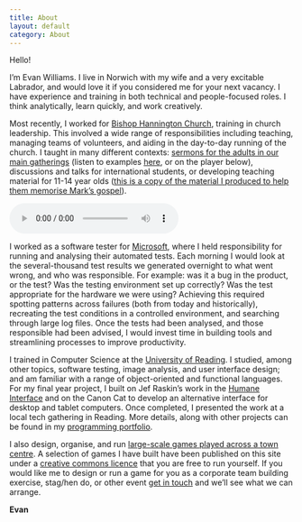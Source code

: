 ```yaml
---
title: About
layout: default
category: About
---
```

Hello!

I’m Evan Williams. I live in Norwich with my wife and a very excitable Labrador, and would love it if you considered me for your next vacancy. I have experience and training in both technical and people-focused roles. I think analytically, learn quickly, and work creatively.

Most recently, I worked for [Bishop Hannington Church](http://bhmc.org.uk), training in church leadership. This involved a wide range of responsibilities including teaching, managing teams of volunteers, and aiding in the day-to-day running of the church. I taught in many different contexts: [sermons for the adults in our main gatherings](http://www.bhmc.org.uk/sermons/?preacher=73) (listen to examples [here](http://www.bhmc.org.uk/sermons/?preacher=73), or on the player below), discussions and talks for international students, or developing teaching material for 11-14 year olds ([this is a copy of the material I produced to help them memorise Mark’s gospel](/resources/files/mark-experiment.doc)).

<audio controls="true">
  <source>http://www.bhmc.org.uk/sermons/?download&file_name=2015-08-30-pm-EvanWilliams-Romans6.mp3</source>
</audio>

I worked as a software tester for [Microsoft](http://microsoft.com), where I held responsibility for running and analysing their automated tests. Each morning I would look at the several-thousand test results we generated overnight to what went wrong, and who was responsible. For example: was it a bug in the product, or the test? Was the testing environment set up correctly? Was the test appropriate for the hardware we were using? Achieving this required spotting patterns across failures (both from today and historically), recreating the test conditions in a controlled environment, and searching through large log files. Once the tests had been analysed, and those responsible had been advised, I would invest time in building tools and streamlining processes to improve productivity.

I trained in Computer Science at the [University of Reading](http://www.reading.ac.uk). I studied, among other topics, software testing, image analysis, and user interface design; and am familiar with a range of object-oriented and functional languages. For my final year project, I built on Jef Raskin’s work in the [Humane Interface](http://amzn.to/2dwhPqF) and on the Canon Cat to develop an alternative interface for desktop and tablet computers. Once completed, I presented the work at a local tech gathering in Reading. More details, along with other projects can be found in my [programming portfolio](/code/).

I also design, organise, and run [large-scale games played across a town centre](/games/). A selection of games I have built have been published on this site under a [creative commons licence](http://creativecommons.org/licenses/by-nc-nd/2.0/uk/) that you are free to run yourself. If you would like me to design or run a game for you as a corporate team building exercise, stag/hen do, or other event [get in touch](mailto:evan@williams.ee) and we’ll see what we can arrange.

**Evan**
